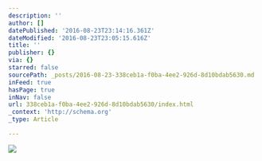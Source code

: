 ```yaml
---
description: ''
author: []
datePublished: '2016-08-23T23:14:16.361Z'
dateModified: '2016-08-23T23:05:15.616Z'
title: ''
publisher: {}
via: {}
starred: false
sourcePath: _posts/2016-08-23-338ceb1a-f0ba-4ee2-926d-8d10bdab5630.md
inFeed: true
hasPage: true
inNav: false
url: 338ceb1a-f0ba-4ee2-926d-8d10bdab5630/index.html
_context: 'http://schema.org'
_type: Article

---
```

![](https://the-grid-user-content.s3-us-west-2.amazonaws.com/8329f3b5-370c-48b1-8aa2-83827914dbb9.jpg)